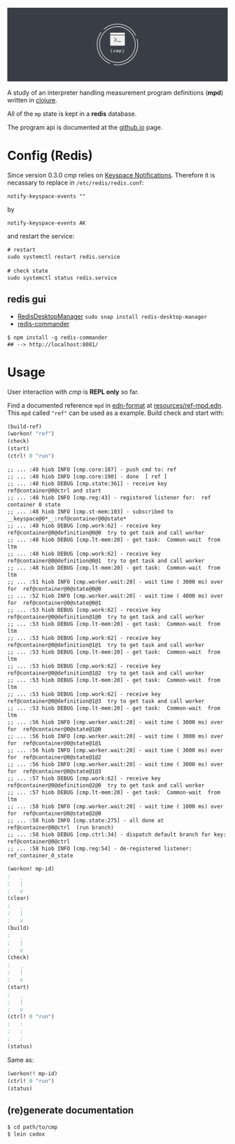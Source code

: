 ![cmp](docs/cmp_logo.png)

A study of an interpreter handling
measurement program definitions
(**mpd**) written in [clojure](https://clojure.org/).

All of the `mp` state is kept in a **redis** database.

The program api is documented at the 
[github.io](https://wactbprot.github.io/cmp/)
page.


# Config (Redis)

Since version 0.3.0 *cmp* relies on
[Keyspace Notifications](https://redis.io/topics/notifications).
Therefore it is necassary to replace in `/etc/redis/redis.conf`:

```shell
notify-keyspace-events ""
```

by


```shell
notify-keyspace-events AK

```

and restart the service:


```shell
# restart
sudo systemctl restart redis.service

# check state
sudo systemctl status redis.service
```

## redis gui

* [RedisDesktopManager](https://github.com/uglide/RedisDesktopManager) `sudo snap install redis-desktop-manager`
* [redis-commander](https://github.com/joeferner/redis-commander)

```shell
$ npm install -g redis-commander
## --> http://localhost:8081/
```

# Usage

User interaction with *cmp* is **REPL only** so far.


Find a documented reference `mpd` in
[edn-format](https://github.com/edn-format/edn) 
at [resources/ref-mpd.edn](./resources/ref-mpd.edn).
This `mpd` called `"ref"` can be used as a example.
Build check and start with:


```clojure
(build-ref)
(workon! "ref")
(check)
(start)
(ctrl! 0 "run")
```

```Access log
;; ... :48 hiob INFO [cmp.core:187] - push cmd to: ref
;; ... :48 hiob INFO [cmp.core:190] - done  [ ref ]
;; ... :48 hiob DEBUG [cmp.state:361] - receive key  ref@container@0@ctrl and start
;; ... :48 hiob INFO [cmp.reg:43] - registered listener for:  ref container 0 state
;; ... :48 hiob INFO [cmp.st-mem:103] - subscribed to  __keyspace@0*__:ref@container@0@state*
;; ... :48 hiob DEBUG [cmp.work:62] - receive key  ref@container@0@definition@0@0  try to get task and call worker
;; ... :48 hiob DEBUG [cmp.lt-mem:20] - get task:  Common-wait  from ltm
;; ... :48 hiob DEBUG [cmp.work:62] - receive key  ref@container@0@definition@0@1  try to get task and call worker
;; ... :48 hiob DEBUG [cmp.lt-mem:20] - get task:  Common-wait  from ltm
;; ... :51 hiob INFO [cmp.worker.wait:20] - wait time ( 3000 ms) over for  ref@container@0@state@0@0
;; ... :52 hiob INFO [cmp.worker.wait:20] - wait time ( 4000 ms) over for  ref@container@0@state@0@1
;; ... :53 hiob DEBUG [cmp.work:62] - receive key  ref@container@0@definition@1@0  try to get task and call worker
;; ... :53 hiob DEBUG [cmp.lt-mem:20] - get task:  Common-wait  from ltm
;; ... :53 hiob DEBUG [cmp.work:62] - receive key  ref@container@0@definition@1@1  try to get task and call worker
;; ... :53 hiob DEBUG [cmp.lt-mem:20] - get task:  Common-wait  from ltm
;; ... :53 hiob DEBUG [cmp.work:62] - receive key  ref@container@0@definition@1@2  try to get task and call worker
;; ... :53 hiob DEBUG [cmp.lt-mem:20] - get task:  Common-wait  from ltm
;; ... :53 hiob DEBUG [cmp.work:62] - receive key  ref@container@0@definition@1@3  try to get task and call worker
;; ... :53 hiob DEBUG [cmp.lt-mem:20] - get task:  Common-wait  from ltm
;; ... :56 hiob INFO [cmp.worker.wait:20] - wait time ( 3000 ms) over for  ref@container@0@state@1@0
;; ... :56 hiob INFO [cmp.worker.wait:20] - wait time ( 3000 ms) over for  ref@container@0@state@1@1
;; ... :56 hiob INFO [cmp.worker.wait:20] - wait time ( 3000 ms) over for  ref@container@0@state@1@2
;; ... :56 hiob INFO [cmp.worker.wait:20] - wait time ( 3000 ms) over for  ref@container@0@state@1@3
;; ... :57 hiob DEBUG [cmp.work:62] - receive key  ref@container@0@definition@2@0  try to get task and call worker
;; ... :57 hiob DEBUG [cmp.lt-mem:20] - get task:  Common-wait  from ltm
;; ... :58 hiob INFO [cmp.worker.wait:20] - wait time ( 1000 ms) over for  ref@container@0@state@2@0
;; ... :58 hiob INFO [cmp.state:275] - all done at  ref@container@0@ctrl  (run branch)
;; ... :58 hiob DEBUG [cmp.ctrl:34] - dispatch default branch for key:  ref@container@0@ctrl
;; ... :58 hiob INFO [cmp.reg:54] - de-registered listener:  ref_container_0_state

```

```clojure
(workon! mp-id)
;   _
;   |
;   v
(clear)
;   _
;   |
;   v
(build)
;   _
;   |
;   v
(check)
;   _
;   |
;   v
(start)
;   _
;   |
;   v
(ctrl! 0 "run")
;   :
;   :
;   :
(status)
```

Same as:

```clojure
(workon!! mp-id)
(ctrl! 0 "run")
(status)
```

## (re)generate documentation

```shell
$ cd path/to/cmp
$ lein codox
```
